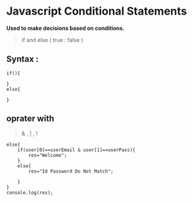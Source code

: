 # Javascript Conditional Statements

**Used to make decisions based on conditions.**

> if and else ( true : false )

## Syntax :

```
if(){

}
else{

}

```

## oprater with

> & , | , !


```
else{
    if(user[0]==userEmail & user[1]==userPass){
        res="Welcome";
    }
    else{
        res="Id Password Do Not Match";

    }
}
console.log(res);
```


